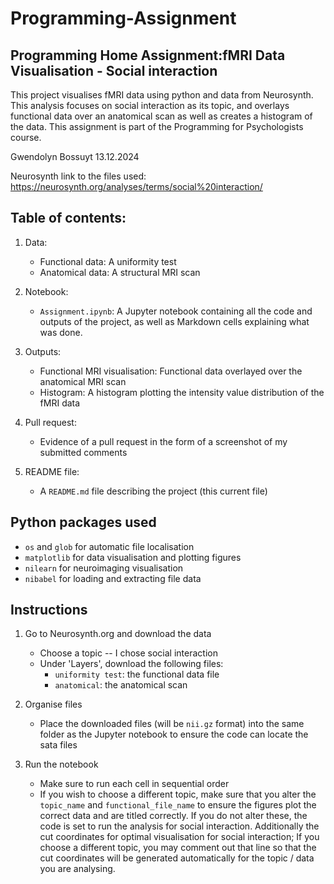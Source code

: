 # Programming-Assignment
## Programming Home Assignment:fMRI Data Visualisation - Social interaction
This project visualises fMRI data using python and data from Neurosynth. This analysis focuses on social interaction as its topic, and overlays functional data over an anatomical scan as well as creates a histogram of the data. This assignment is part of the Programming for Psychologists course.

Gwendolyn Bossuyt
13.12.2024

Neurosynth link to the files used: https://neurosynth.org/analyses/terms/social%20interaction/

## Table of contents:
1. Data: 
   - Functional data: A uniformity test
   - Anatomical data: A structural MRI scan

2. Notebook:
   - `Assignment.ipynb`: A Jupyter notebook containing all the code and outputs of the project, as well as Markdown cells explaining what was done.

3. Outputs:
   - Functional MRI visualisation: Functional data overlayed over the anatomical MRI scan
   - Histogram: A histogram plotting the intensity value distribution of the fMRI data

4. Pull request:
   - Evidence of a pull request in the form of a screenshot of my submitted comments
  
5. README file:
   - A `README.md` file describing the project (this current file)
  
## Python packages used
   - `os` and `glob` for automatic file localisation
   - `matplotlib` for data visualisation and plotting figures
   - `nilearn` for neuroimaging visualisation
   - `nibabel` for loading and extracting file data

## Instructions
1. Go to Neurosynth.org and download the data
   - Choose a topic -- I chose social interaction
   - Under 'Layers', download the following files:
       - `uniformity test`: the functional data file
       - `anatomical`: the anatomical scan
2. Organise files
   - Place the downloaded files (will be `nii.gz` format) into the same folder as the Jupyter notebook to ensure the code can locate the sata files
  
3. Run the notebook
   - Make sure to run each cell in sequential order
   - If you wish to choose a different topic, make sure that you alter the `topic_name` and `functional_file_name` to ensure the figures plot the correct data and are titled correctly. If you do not alter these, the code is set to run the analysis for social interaction. Additionally the cut coordinates for optimal visualisation for social interaction; If you choose a different topic, you may comment out that line so that the cut coordinates will be generated automatically for the topic / data you are analysing.
